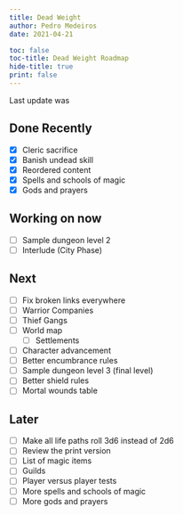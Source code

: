 ```yaml
---
title: Dead Weight
author: Pedro Medeiros
date: 2021-04-21

toc: false
toc-title: Dead Weight Roadmap
hide-title: true
print: false
---
```


Last update was <now>

## Done Recently
- [x] Cleric sacrifice
- [x] Banish undead skill
- [x] Reordered content
- [x] Spells and schools of magic
- [x] Gods and prayers

## Working on now
- [ ] Sample dungeon level 2
- [ ] Interlude (City Phase)

## Next
- [ ] Fix broken links everywhere
- [ ] Warrior Companies
- [ ] Thief Gangs
- [ ] World map
  - [ ] Settlements
- [ ] Character advancement
- [ ] Better encumbrance rules
- [ ] Sample dungeon level 3 (final level)
- [ ] Better shield rules
- [ ] Mortal wounds table

## Later
- [ ] Make all life paths roll 3d6 instead of 2d6
- [ ] Review the print version
- [ ] List of magic items
- [ ] Guilds
- [ ] Player versus player tests
- [ ] More spells and schools of magic
- [ ] More gods and prayers